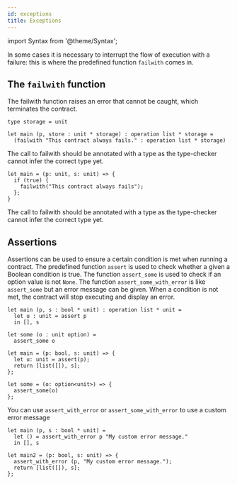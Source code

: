 ```yaml
---
id: exceptions
title: Exceptions
---
```


import Syntax from '@theme/Syntax';

In some cases it is necessary to interrupt the flow of execution with
a failure: this is where the predefined function `failwith` comes in.

## The `failwith` function

The failwith function raises an error that cannot be caught, which
terminates the contract.

<Syntax syntax="cameligo">

```cameligo group=failwith
type storage = unit

let main (p, store : unit * storage) : operation list * storage =
  (failwith "This contract always fails." : operation list * storage)
```

The call to failwith should be annotated with a type as the type-checker cannot infer the correct type yet.

</Syntax>

<Syntax syntax="jsligo">

```jsligo group=failwith
let main = (p: unit, s: unit) => {
  if (true) {
    failwith("This contract always fails");
  };
}
```

The call to failwith should be annotated with a type as the type-checker cannot infer the correct type yet.

</Syntax>

## Assertions

Assertions can be used to ensure a certain condition is met when
running a contract. The predefined function `assert` is used to check
whether a given a Boolean condition is true. The function
`assert_some` is used to check if an option value is not `None`. The
function `assert_some_with_error` is like `assert_some` but an error
message can be given. When a condition is not met, the contract will
stop executing and display an error.

<Syntax syntax="cameligo">

```cameligo group=failwith
let main (p, s : bool * unit) : operation list * unit =
  let u : unit = assert p
  in [], s

let some (o : unit option) =
  assert_some o
```

</Syntax>

<Syntax syntax="jsligo">

```jsligo group=failwith_alt
let main = (p: bool, s: unit) => {
  let u: unit = assert(p);
  return [list([]), s];
};

let some = (o: option<unit>) => {
  assert_some(o)
};
```

</Syntax>

You can use `assert_with_error` or `assert_some_with_error` to use a custom error message

<Syntax syntax="cameligo">

```cameligo group=failwith
let main (p, s : bool * unit) =
  let () = assert_with_error p "My custom error message."
  in [], s
```

</Syntax>

<Syntax syntax="jsligo">

```jsligo group=failwith
let main2 = (p: bool, s: unit) => {
  assert_with_error (p, "My custom error message.");
  return [list([]), s];
};
```

</Syntax>
